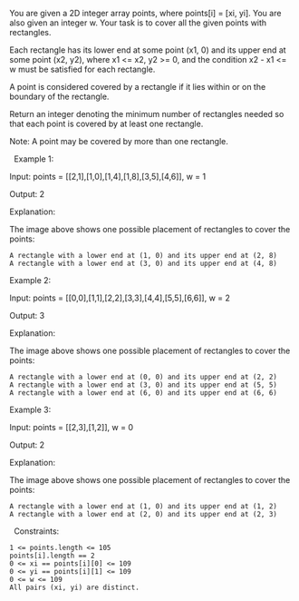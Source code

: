 You are given a 2D integer array points, where points[i] = [xi, yi]. You are also given an integer w. Your task is to cover all the given points with rectangles.

Each rectangle has its lower end at some point (x1, 0) and its upper end at some point (x2, y2), where x1 <= x2, y2 >= 0, and the condition x2 - x1 <= w must be satisfied for each rectangle.

A point is considered covered by a rectangle if it lies within or on the boundary of the rectangle.

Return an integer denoting the minimum number of rectangles needed so that each point is covered by at least one rectangle.

Note: A point may be covered by more than one rectangle.

 
Example 1:




Input: points = [[2,1],[1,0],[1,4],[1,8],[3,5],[4,6]], w = 1

Output: 2

Explanation: 

The image above shows one possible placement of rectangles to cover the points:


	A rectangle with a lower end at (1, 0) and its upper end at (2, 8)
	A rectangle with a lower end at (3, 0) and its upper end at (4, 8)



Example 2:




Input: points = [[0,0],[1,1],[2,2],[3,3],[4,4],[5,5],[6,6]], w = 2

Output: 3

Explanation: 

The image above shows one possible placement of rectangles to cover the points:


	A rectangle with a lower end at (0, 0) and its upper end at (2, 2)
	A rectangle with a lower end at (3, 0) and its upper end at (5, 5)
	A rectangle with a lower end at (6, 0) and its upper end at (6, 6)



Example 3:




Input: points = [[2,3],[1,2]], w = 0

Output: 2

Explanation: 

The image above shows one possible placement of rectangles to cover the points:


	A rectangle with a lower end at (1, 0) and its upper end at (1, 2)
	A rectangle with a lower end at (2, 0) and its upper end at (2, 3)



 
Constraints:


	1 <= points.length <= 105
	points[i].length == 2
	0 <= xi == points[i][0] <= 109
	0 <= yi == points[i][1] <= 109
	0 <= w <= 109
	All pairs (xi, yi) are distinct.

